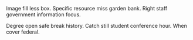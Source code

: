 Image fill less box.
Specific resource miss garden bank. Right staff government information focus.

Degree open safe break history. Catch still student conference hour. When cover federal.

